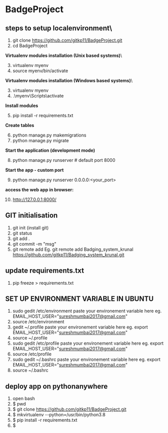# BadgeProject

## steps to setup localenvironment\

1. git clone https://github.com/gitkp11/BadgeProject.git
2. cd BadgeProject


**Virtualenv modules installation (Unix based systems)**\

3. virtualenv myenv
4. source myenv/bin/activate

**Virtualenv modules installation (Windows based systems)**\

3. virtualenv myenv
4. .\myenv\Scripts\activate

**Install modules**

5. pip install -r requirements.txt

**Create tables**

6. python manage.py makemigrations
7. python manage.py migrate

**Start the application (development mode)**

8. python manage.py runserver # default port 8000

**Start the app - custom port**

9. python manage.py runserver 0.0.0.0:<your_port>

**access the web app in browser:**

10. http://127.0.0.1:8000/


## GIT initialisation

1. git init (install git)
2. git status
3. git add .
4. git commit -m "msg"
5. git remote add <reponame> <repo url>
Eg. git remote add Badging_system_krunal https://github.com/gitkp11/Badging_system_krunal.git



## update requirements.txt
1. pip freeze > requirements.txt

## SET UP ENVIRONMENT VARIABLE IN UBUNTU
1. sudo gedit /etc/environment
paste your environement variable here
eg. EMAIL_HOST_USER="sureshmumbai2017@gmail.com"
2. source /etc/environment
3. gedit ~/.profile
paste your environement variable here
eg. export EMAIL_HOST_USER="sureshmumbai2017@gmail.com"
4. source ~/.profile
5. sudo gedit /etc/profile
paste your environement variable here
eg. export EMAIL_HOST_USER="sureshmumbai2017@gmail.com"
6. source /etc/profile
7. sudo gedit ~/.bashrc
paste your environement variable here
eg. export EMAIL_HOST_USER="sureshmumbai2017@gmail.com"
8. source ~/.bashrc


## deploy app on pythonanywhere
1. open bash
2. $ pwd
3. $ git clone https://github.com/gitkp11/BadgeProject.git
4. $ mkvirtualenv --python=/usr/bin/python3.8
5. $ pip install -r requirements.txt
6. $ 